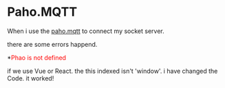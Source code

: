 # Paho.MQTT

When i use the <font  color=blue>[paho.mqtt](https://github.com/eclipse/paho.mqtt.javascript)</font> to connect my socket server.

there are some errors happend.

*<font color=red>Phao is not defined</font>

if we use Vue or React. the this indexed isn't 'window'.
i have changed the Code. it worked!
